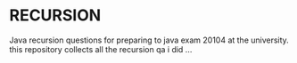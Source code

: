 # RECURSION
Java recursion questions for preparing to java exam 20104 at the university.
this repository collects all the  recursion qa i did ...
